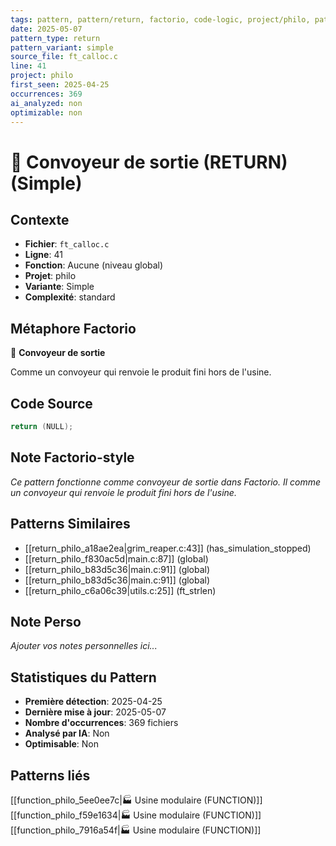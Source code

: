 ```yaml
---
tags: pattern, pattern/return, factorio, code-logic, project/philo, pattern/variant/simple
date: 2025-05-07
pattern_type: return
pattern_variant: simple
source_file: ft_calloc.c
line: 41
project: philo
first_seen: 2025-04-25
occurrences: 369
ai_analyzed: non
optimizable: non
---
```


# 🚚 Convoyeur de sortie (RETURN) (Simple)

## Contexte
- **Fichier**: `ft_calloc.c`
- **Ligne**: 41
- **Fonction**: Aucune (niveau global)
- **Projet**: philo
- **Variante**: Simple
- **Complexité**: standard

## Métaphore Factorio
🚚 **Convoyeur de sortie**

Comme un convoyeur qui renvoie le produit fini hors de l'usine.

## Code Source
```c
return (NULL);
```

## Note Factorio-style
*Ce pattern fonctionne comme convoyeur de sortie dans Factorio. Il comme un convoyeur qui renvoie le produit fini hors de l'usine.*

## Patterns Similaires
- [[return_philo_a18ae2ea|grim_reaper.c:43]] (has_simulation_stopped)
- [[return_philo_f830ac5d|main.c:87]] (global)
- [[return_philo_b83d5c36|main.c:91]] (global)
- [[return_philo_b83d5c36|main.c:91]] (global)
- [[return_philo_c6a06c39|utils.c:25]] (ft_strlen)

## Note Perso
*Ajouter vos notes personnelles ici...*

## Statistiques du Pattern
- **Première détection**: 2025-04-25
- **Dernière mise à jour**: 2025-05-07
- **Nombre d'occurrences**: 369 fichiers
- **Analysé par IA**: Non
- **Optimisable**: Non

## Patterns liés
[[function_philo_5ee0ee7c|🏭 Usine modulaire (FUNCTION)]]
[[function_philo_f59e1634|🏭 Usine modulaire (FUNCTION)]]
[[function_philo_7916a54f|🏭 Usine modulaire (FUNCTION)]]
